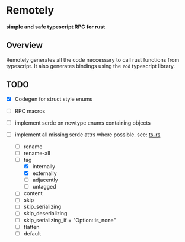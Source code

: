 # Remotely
**simple and safe typescript RPC for rust**

## Overview
Remotely generates all the code neccessary to call rust functions from typescript.
It also generates bindings using the `zod` typescript library.

## TODO
- [x] Codegen for struct style enums
- [ ] RPC macros
- [ ] implement serde on newtype enums containing objects
- [ ] implement all missing serde attrs where possible. see: [ts-rs](https://docs.rs/ts-rs/latest/ts_rs/)

   - [ ] rename
   - [ ] rename-all
   - [ ] tag
        - [x] internally
        - [x] externally
        - [ ] adjacently
        - [ ] untagged
   - [ ] content
   - [ ] skip
   - [ ] skip_serializing
   - [ ] skip_deserializing
   - [ ] skip_serializing_if = "Option::is_none"
   - [ ] flatten
   - [ ] default

